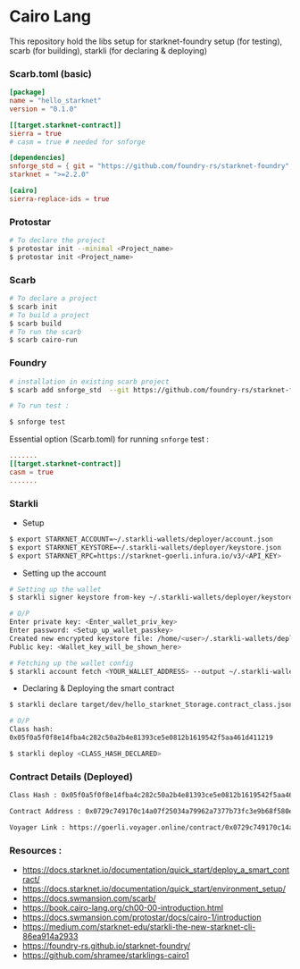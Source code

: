 # Cairo Lang

This repository hold the libs setup for starknet-foundry setup (for testing), scarb (for building), starkli (for declaring & deploying)

### Scarb.toml (basic)

```toml
[package]
name = "hello_starknet"
version = "0.1.0"

[[target.starknet-contract]]
sierra = true
# casm = true # needed for snforge

[dependencies]
snforge_std = { git = "https://github.com/foundry-rs/starknet-foundry", tag = "v0.7.1" }
starknet = ">=2.2.0"

[cairo]
sierra-replace-ids = true
```

### Protostar

```sh
# To declare the project
$ protostar init --minimal <Project_name>
$ protostar init <Project_name>
```

### Scarb

```sh
# To declare a project
$ scarb init
# To build a project
$ scarb build
# To run the scarb
$ scarb cairo-run
```

### Foundry

```sh
# installation in existing scarb project
$ scarb add snforge_std  --git https://github.com/foundry-rs/starknet-foundry.git  --tag v0.7.1

# To run test :

$ snforge test
```

Essential option (Scarb.toml) for running `snforge` test :

```toml
.......
[[target.starknet-contract]]
casm = true
.......
```

### Starkli

- Setup

```sh
$ export STARKNET_ACCOUNT=~/.starkli-wallets/deployer/account.json
$ export STARKNET_KEYSTORE=~/.starkli-wallets/deployer/keystore.json
$ export STARKNET_RPC=https://starknet-goerli.infura.io/v3/<API_KEY>
```

- Setting up the account

```sh
# Setting up the wallet
$ starkli signer keystore from-key ~/.starkli-wallets/deployer/keystore.json

# O/P
Enter private key: <Enter_wallet_priv_key>
Enter password: <Setup_up_wallet_passkey>
Created new encrypted keystore file: /home/<user>/.starkli-wallets/deployer/keystore.json
Public key: <Wallet_key_will_be_shown_here>

# Fetching up the wallet config
$ starkli account fetch <YOUR_WALLET_ADDRESS> --output ~/.starkli-wallets/deployer/account.json
```

- Declaring & Deploying the smart contract

```sh
$ starkli declare target/dev/hello_starknet_Storage.contract_class.json

# O/P
Class hash:
0x05f0a5f0f8e14fba4c282c50a2b4e81393ce5e0812b1619542f5aa461d411219

$ starkli deploy <CLASS_HASH_DECLARED>
```

### Contract Details (Deployed)

```sh
Class Hash : 0x05f0a5f0f8e14fba4c282c50a2b4e81393ce5e0812b1619542f5aa461d411219

Contract Address : 0x0729c749170c14a07f25034a79962a7377b73fc3e9b68f580e3d35371c965a3c

Voyager Link : https://goerli.voyager.online/contract/0x0729c749170c14a07f25034a79962a7377b73fc3e9b68f580e3d35371c965a3c#transactions
```

### Resources :

- https://docs.starknet.io/documentation/quick_start/deploy_a_smart_contract/
- https://docs.starknet.io/documentation/quick_start/environment_setup/
- https://docs.swmansion.com/scarb/
- https://book.cairo-lang.org/ch00-00-introduction.html
- https://docs.swmansion.com/protostar/docs/cairo-1/introduction
- https://medium.com/starknet-edu/starkli-the-new-starknet-cli-86ea914a2933
- https://foundry-rs.github.io/starknet-foundry/
- https://github.com/shramee/starklings-cairo1
